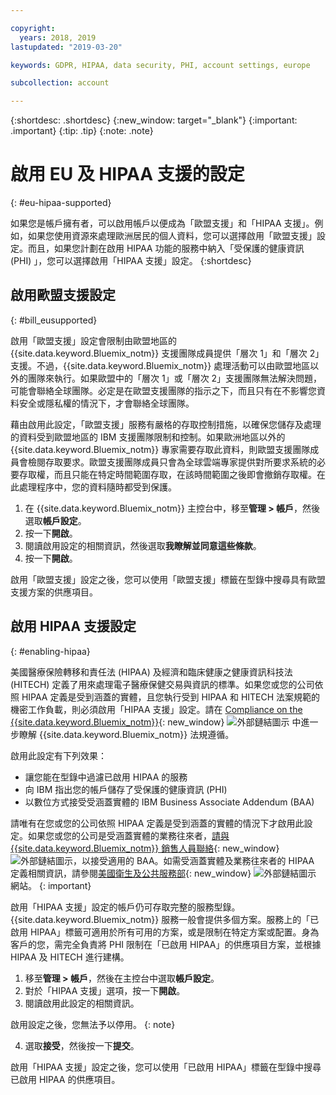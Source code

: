 ```yaml
---

copyright:
  years: 2018, 2019
lastupdated: "2019-03-20"

keywords: GDPR, HIPAA, data security, PHI, account settings, europe

subcollection: account

---
```


{:shortdesc: .shortdesc}
{:new_window: target="_blank"}
{:important: .important}
{:tip: .tip}
{:note: .note}

# 啟用 EU 及 HIPAA 支援的設定
{: #eu-hipaa-supported}

如果您是帳戶擁有者，可以啟用帳戶以便成為「歐盟支援」和「HIPAA 支援」。例如，如果您使用資源來處理歐洲居民的個人資料，您可以選擇啟用「歐盟支援」設定。而且，如果您計劃在啟用 HIPAA 功能的服務中納入「受保護的健康資訊 (PHI) 」，您可以選擇啟用「HIPAA 支援」設定。
{:shortdesc}


## 啟用歐盟支援設定
{: #bill_eusupported}

啟用「歐盟支援」設定會限制由歐盟地區的 {{site.data.keyword.Bluemix_notm}} 支援團隊成員提供「層次 1」和「層次 2」支援。不過，{{site.data.keyword.Bluemix_notm}} 處理活動可以由歐盟地區以外的團隊來執行。如果歐盟中的「層次 1」或「層次 2」支援團隊無法解決問題，可能會聯絡全球團隊。必定是在歐盟支援團隊的指示之下，而且只有在不影響您資料安全或隱私權的情況下，才會聯絡全球團隊。

藉由啟用此設定，「歐盟支援」服務有嚴格的存取控制措施，以確保您儲存及處理的資料受到歐盟地區的 IBM 支援團隊限制和控制。如果歐洲地區以外的 {{site.data.keyword.Bluemix_notm}} 專家需要存取此資料，則歐盟支援團隊成員會檢閱存取要求。歐盟支援團隊成員只會為全球雲端專家提供對所要求系統的必要存取權，而且只能在特定時間範圍存取，在該時間範圍之後即會撤銷存取權。在此處理程序中，您的資料隨時都受到保護。

  1. 在 {{site.data.keyword.Bluemix_notm}} 主控台中，移至**管理 > 帳戶**，然後選取**帳戶設定**。
  2. 按一下**開啟**。
  3. 閱讀啟用設定的相關資訊，然後選取**我瞭解並同意這些條款**。
  4. 按一下**開啟**。

   啟用「歐盟支援」設定之後，您可以使用「歐盟支援」標籤在型錄中搜尋具有歐盟支援方案的供應項目。
   


## 啟用 HIPAA 支援設定
{: #enabling-hipaa}

美國醫療保險轉移和責任法 (HIPAA) 及經濟和臨床健康之健康資訊科技法 (HITECH) 定義了用來處理電子醫療保健交易與資訊的標準。如果您或您的公司依照 HIPAA 定義是受到涵蓋的實體，且您執行受到 HIPAA 和 HITECH 法案規範的機密工作負載，則必須啟用「HIPAA 支援」設定。請在 [Compliance on the {{site.data.keyword.Bluemix_notm}}](https://www.ibm.com/cloud/compliance){: new_window} ![外部鏈結圖示](../icons/launch-glyph.svg "外部鏈結圖示") 中進一步瞭解 {{site.data.keyword.Bluemix_notm}} 法規遵循。

啟用此設定有下列效果：

* 讓您能在型錄中過濾已啟用 HIPAA 的服務
* 向 IBM 指出您的帳戶儲存了受保護的健康資訊 (PHI)
* 以數位方式接受受涵蓋實體的 IBM Business Associate Addendum (BAA)

請唯有在您或您的公司依照 HIPAA 定義是受到涵蓋的實體的情況下才啟用此設定。如果您或您的公司是受涵蓋實體的業務往來者，[請與 {{site.data.keyword.Bluemix_notm}} 銷售人員聯絡](https://www.ibm.com/account/reg/us-en/signup?formid=MAIL-wcp){: new_window} ![外部鏈結圖示](../icons/launch-glyph.svg "外部鏈結圖示")，以接受適用的 BAA。如需受涵蓋實體及業務往來者的 HIPAA 定義相關資訊，請參閱[美國衛生及公共服務部](https://www.hhs.gov/hipaa/for-professionals/covered-entities/index.html){: new_window} ![外部鏈結圖示](../icons/launch-glyph.svg "外部鏈結圖示") 網站。
{: important}

啟用「HIPAA 支援」設定的帳戶仍可存取完整的服務型錄。{{site.data.keyword.Bluemix_notm}} 服務一般會提供多個方案。服務上的「已啟用 HIPAA」標籤可適用於所有可用的方案，或是限制在特定方案或配置。身為客戶的您，需完全負責將 PHI 限制在「已啟用 HIPAA」的供應項目方案，並根據 HIPAA 及 HITECH 進行建構。

1. 移至**管理 > 帳戶**，然後在主控台中選取**帳戶設定**。
2. 對於「HIPAA 支援」選項，按一下**開啟**。
3. 閱讀啟用此設定的相關資訊。

  啟用設定之後，您無法予以停用。
  {: note}

4. 選取**接受**，然後按一下**提交**。

  啟用「HIPAA 支援」設定之後，您可以使用「已啟用 HIPAA」標籤在型錄中搜尋已啟用 HIPAA 的供應項目。
  
